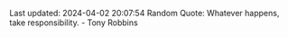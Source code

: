 Last updated: 2024-04-02 20:07:54
Random Quote: Whatever happens, take responsibility. - Tony Robbins